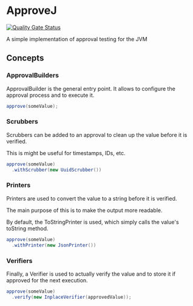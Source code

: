 # ApproveJ
[![Quality Gate Status](https://sonarcloud.io/api/project_badges/measure?project=mkutz_ApproveJ&metric=alert_status)](https://sonarcloud.io/summary/new_code?id=mkutz_ApproveJ)

A simple implementation of approval testing for the JVM


## Concepts

### ApprovalBuilders

ApprovalBuilder is the general entry point.
It allows to configure the approval process and to execute it.

```java
approve(someValue);
```

### Scrubbers

Scrubbers can be added to an approval to clean up the value before it is verified.

This is might be useful for timestamps, IDs, etc.

```java
approve(someValue)
  .withScrubber(new UuidScrubber())
```

### Printers

Printers are used to convert the value to a string before it is verified.

The main purpose of this is to make the output more readable.

By default, the ToStringPrinter is used, which simply calls the value's toString method.

```java
approve(someValue)
  .withPrinter(new JsonPrinter())
```

### Verifiers

Finally, a Verifier is used to actually verify the value and to store it if approved for the next execution.

```java
approve(someValue)
  .verify(new InplaceVerifier(approvedValue));
```
